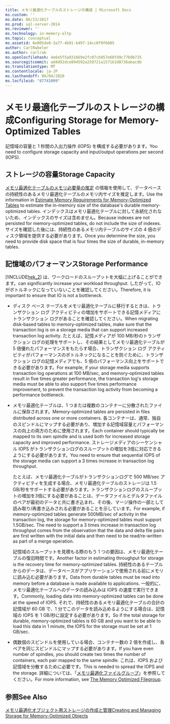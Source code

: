 ```yaml
---
title: メモリ最適化テーブルのストレージの構成 | Microsoft Docs
ms.custom: ''
ms.date: 06/13/2017
ms.prod: sql-server-2014
ms.reviewer: ''
ms.technology: in-memory-oltp
ms.topic: conceptual
ms.assetid: 6e005de0-3a77-4b91-b497-14cc0f9f6605
author: CarlRabeler
ms.author: carlrab
ms.openlocfilehash: 4e6e5f5a931669e2fc07cb957e60fd9c77b9b735
ms.sourcegitcommit: ad4d92dce894592a259721a1571b1d8736abacdb
ms.translationtype: MT
ms.contentlocale: ja-JP
ms.lasthandoff: 08/04/2020
ms.locfileid: "87741009"
---
```

# <a name="configuring-storage-for-memory-optimized-tables"></a><span data-ttu-id="ac615-102">メモリ最適化テーブルのストレージの構成</span><span class="sxs-lookup"><span data-stu-id="ac615-102">Configuring Storage for Memory-Optimized Tables</span></span>
  <span data-ttu-id="ac615-103">記憶域の容量と 1 秒間の入出力操作 (IOPS) を構成する必要があります。</span><span class="sxs-lookup"><span data-stu-id="ac615-103">You need to configure storage capacity and input/output operations per second (IOPS).</span></span>  
  
## <a name="storage-capacity"></a><span data-ttu-id="ac615-104">ストレージの容量</span><span class="sxs-lookup"><span data-stu-id="ac615-104">Storage Capacity</span></span>  
 <span data-ttu-id="ac615-105">[メモリ最適化テーブルのメモリ必要量の推定](memory-optimized-tables.md) の情報を使用して、データベースの持続性のあるメモリ最適化テーブルのメモリ内サイズを推定します。</span><span class="sxs-lookup"><span data-stu-id="ac615-105">Use the information in [Estimate Memory Requirements for Memory-Optimized Tables](memory-optimized-tables.md) to estimate the in-memory size of the database's durable memory-optimized tables.</span></span> <span data-ttu-id="ac615-106">インデックスはメモリ最適化テーブルに対して永続化されないため、インデックスのサイズは含めません。</span><span class="sxs-lookup"><span data-stu-id="ac615-106">Because indexes are not persisted for memory-optimized tables, do not include the size of indexes.</span></span> <span data-ttu-id="ac615-107">サイズを確認した後には、持続性のあるメモリ内テーブルのサイズの 4 倍のディスク領域を提供する必要があります。</span><span class="sxs-lookup"><span data-stu-id="ac615-107">Once you determine the size, you need to provide disk space that is four times the size of durable, in-memory tables.</span></span>  
  
## <a name="storage-performance"></a><span data-ttu-id="ac615-108">記憶域のパフォーマンス</span><span class="sxs-lookup"><span data-stu-id="ac615-108">Storage Performance</span></span>  
 [!INCLUDE[hek_2](../../includes/hek-2-md.md)] <span data-ttu-id="ac615-109">は、ワークロードのスループットを大幅に上げることができます。</span><span class="sxs-lookup"><span data-stu-id="ac615-109">can significantly increase your workload throughput.</span></span> <span data-ttu-id="ac615-110">したがって、IO がボトルネックになっていないことを確認してください。</span><span class="sxs-lookup"><span data-stu-id="ac615-110">Therefore, it is important to ensure that IO is not a bottleneck.</span></span>  
  
-   <span data-ttu-id="ac615-111">ディスク ベース テーブルをメモリ最適化テーブルに移行するときは、トランザクション ログ アクティビティの増加をサポートできる記憶メディアにトランザクション ログがあることを確認してください。</span><span class="sxs-lookup"><span data-stu-id="ac615-111">When migrating disk-based tables to memory-optimized tables, make sure that the transaction log is on a storage media that can support increased transaction log activity.</span></span> <span data-ttu-id="ac615-112">たとえば、記憶メディアが 100 MB/秒のトランザクション ログの処理をサポートし、その結果としてメモリ最適化テーブルが 5 倍優れたパフォーマンスをもたらす場合、トランザクション ログ アクティビティがパフォーマンスのボトルネックになることを防ぐために、トランザクション ログの記憶メディアでも、5 倍のパフォーマンス向上をサポートできる必要があります。</span><span class="sxs-lookup"><span data-stu-id="ac615-112">For example, if your storage media supports transaction log operations at 100 MB/sec, and memory-optimized tables result in five times greater performance, the transaction log's storage media must be able to also support five times performance improvement, to prevent the transaction log activity from becoming a performance bottleneck.</span></span>  
  
-   <span data-ttu-id="ac615-113">メモリ最適化テーブルは、1 つまたは複数のコンテナーに分散されたファイルに保存されます。</span><span class="sxs-lookup"><span data-stu-id="ac615-113">Memory-optimized tables are persisted in files distributed across one or more containers.</span></span> <span data-ttu-id="ac615-114">各コンテナーは、通常、独自のスピンドルにマップする必要があり、増加する記憶域容量とパフォーマンスの向上の両方のために使用されます。</span><span class="sxs-lookup"><span data-stu-id="ac615-114">Each container should typically be mapped to its own spindle and is used both for increased storage capacity and improved performance.</span></span> <span data-ttu-id="ac615-115">ストレージメディアのシーケンシャル IOPS がトランザクションログのスループットの増加を3倍に対応できるようにする必要があります。</span><span class="sxs-lookup"><span data-stu-id="ac615-115">You need to ensure that sequential IOPS of the storage media can support a 3 times increase in transaction log throughput.</span></span>  
  
     <span data-ttu-id="ac615-116">たとえば、メモリ最適化テーブルがトランザクションログで 500 MB/sec アクティビティを生成する場合、メモリ最適化テーブルのストレージは 1.5 GB/秒をサポートする必要があります。トランザクションログのスループットの増加を3倍にする必要があることは、データファイルとデルタファイルのペアが最初のデータと共に書き込まれ、その後、マージ操作の一部として読み取り/再書き込みされる必要があることを示しています。</span><span class="sxs-lookup"><span data-stu-id="ac615-116">For example, if memory-optimized tables generate 500MB/sec of activity in the transaction log, the storage for memory-optimized tables must support 1.5GB/sec. The need to support a 3 times increase in transaction log throughput comes from the observation that the data and delta file pairs are first written with the initial data and then need to be read/re-written as part of a merge operation.</span></span>  
  
     <span data-ttu-id="ac615-117">記憶域のスループットを見積もる際のもう 1 つの要因は、メモリ最適化テーブルの復旧時間です。</span><span class="sxs-lookup"><span data-stu-id="ac615-117">Another factor in estimating throughput for storage is the recovery time for memory-optimized tables.</span></span> <span data-ttu-id="ac615-118">持続性のあるテーブルからのデータは、データベースがアプリケーションで使用される前にメモリに読み込む必要があります。</span><span class="sxs-lookup"><span data-stu-id="ac615-118">Data from durable tables must be read into memory before a database is made available to applications.</span></span> <span data-ttu-id="ac615-119">一般的に、メモリ最適化テーブルへのデータの読み込みは IOPS の速度で実行できます。</span><span class="sxs-lookup"><span data-stu-id="ac615-119">Commonly, loading data into memory-optimized tables can be done at the speed of IOPS.</span></span> <span data-ttu-id="ac615-120">それで、持続性のあるメモリ最適化テーブルの合計の記憶域が 60 GB で、1 分でこのデータを読み込めるようにする場合は、記憶域の IOPS を 1 GB/秒に設定する必要があります。</span><span class="sxs-lookup"><span data-stu-id="ac615-120">So if the total storage for durable, memory-optimized tables is 60 GB and you want to be able to load this data in 1 minute, the IOPS for the storage must be set at 1 GB/sec.</span></span>  
  
-   <span data-ttu-id="ac615-121">偶数個のスピンドルを使用している場合、コンテナー数の 2 倍を作成し、各ペアを同じスピンドルにマップする必要があります。</span><span class="sxs-lookup"><span data-stu-id="ac615-121">If you have even number of spindles, you should create two times the number of containers, each pair mapped to the same spindle.</span></span> <span data-ttu-id="ac615-122">これは、IOPS および記憶域を分散するために必要です。</span><span class="sxs-lookup"><span data-stu-id="ac615-122">This is needed to spread the IOPS and the storage.</span></span> <span data-ttu-id="ac615-123">詳細については、「[メモリ最適化ファイルグループ](the-memory-optimized-filegroup.md)」を参照してください。</span><span class="sxs-lookup"><span data-stu-id="ac615-123">For more information, see [The Memory Optimized Filegroup](the-memory-optimized-filegroup.md).</span></span>  
  
## <a name="see-also"></a><span data-ttu-id="ac615-124">参照</span><span class="sxs-lookup"><span data-stu-id="ac615-124">See Also</span></span>  
 [<span data-ttu-id="ac615-125">メモリ最適化オブジェクト用ストレージの作成と管理</span><span class="sxs-lookup"><span data-stu-id="ac615-125">Creating and Managing Storage for Memory-Optimized Objects</span></span>](creating-and-managing-storage-for-memory-optimized-objects.md)  
  
  
